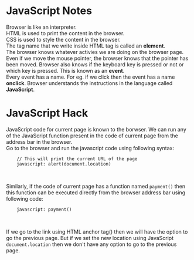 # JavaScript Notes

Browser is like an interpreter.<br>
HTML is used to print the content in the browser.<br>
CSS is used to style the content in the browser.<br>
The tag name that we write inside HTML tag is called an <b>element</b>.<br>
The browser knows whatever activies we are doing on the browser page. Even if we move the mouse pointer, the browser knows that the pointer has been moved. Browser also knows if the keyboard key is pressed or not or which key is pressed. This is known as an <b>event</b>.<br>
Every event has a name. For eg. if we click then the event has a name <b>onclick</b>.
Browser understands the instructions in the language called <b>JavaScript</b>.

# JavaScript Hack

JavaScript code for current page is known to the borwser. We can run any of the JavaScript function present in the code of current page from the address bar in the browser.<br>
Go to the browser and run the javascript code using following syntax:

```
    // This will print the current URL of the page
    javascript: alert(document.location)
```
<br>

Similarly, if the code of current page has a function named `payment()` then this function can be executed directly from the browser address bar using following code:

```
    javascript: payment()
```

<br>

If we go to the link using HTML anchor tag(<a></a>) then we will have the option to go the previous page. But if we set the new location using JavaScript `document.location` then we don't have any option to go to the previous page.
